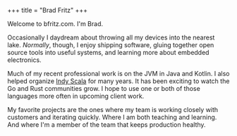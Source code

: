 +++
title = "Brad Fritz"
+++

Welcome to bfritz.com.  I'm Brad.

Occasionally I daydream about throwing all my devices into the
nearest lake.  _Normally_, though, I enjoy shipping software, gluing
together open source tools into useful systems, and learning more
about embedded electronics.

Much of my recent professional work is on the JVM in Java and Kotlin.
I also helped organize [Indy Scala] for many years.  It has been
exciting to watch the Go and Rust communities grow.  I hope to use one
or both of those languages more often in upcoming client work.

My favorite projects are the ones where my team is working closely
with customers and iterating quickly.  Where I am both teaching and
learning.  And where I'm a member of the team that keeps production
healthy.


[indy scala]: https://meetup.com/indyscala/
